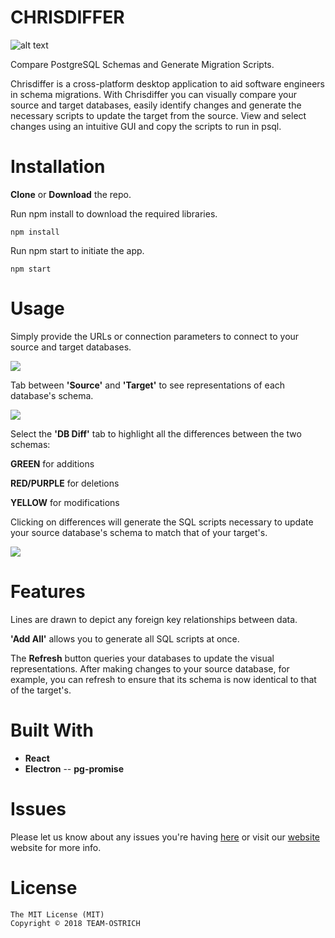 # CHRISDIFFER

![alt text](https://drive.google.com/uc?export=view&id=1IVS_33Ow-s8luwaqXJ_CkztKu5xjPffK)

Compare PostgreSQL Schemas and Generate Migration Scripts.

Chrisdiffer is a cross-platform desktop application to aid software engineers in schema migrations. With Chrisdiffer you can visually compare your source and target databases, easily identify changes and generate the necessary scripts to update the target from the source. View and select changes using an intuitive GUI and copy the scripts to run in psql.


# Installation

**Clone** or **Download** the repo.

Run npm install to download the required libraries.

```
npm install
```

Run npm start to initiate the app.

```
npm start
```

# Usage

Simply provide the URLs or connection parameters to connect to your source and target databases. 

![](chrisdiff01.gif)

Tab between **'Source'** and **'Target'** to see representations of each database's schema.

![](chrisdiff02.gif)

Select the **'DB Diff'** tab to highlight all the differences between the two schemas:

**GREEN** for additions

**RED/PURPLE** for deletions

**YELLOW** for modifications

Clicking on differences will generate the SQL scripts necessary to update your source database's schema to match that of your target's. 

![](chrisdiff03.gif)

# Features

Lines are drawn to depict any foreign key relationships between data.

**'Add All'** allows you to generate all SQL scripts at once.

The **Refresh** button queries your databases to update the visual representations. After making changes to your source database, for example, you can refresh to ensure that its schema is now identical to that of the target's.

# Built With
- **React**
- **Electron**
-- **pg-promise**

# Issues
Please let us know about any issues you're having [here](https://github.com/TEAM-OSTRICH/CHRISDIFFER/issues) or visit our [website](https://github.com/TEAM-OSTRICH/CHRISDIFFER/issues) website for more info.

# License
```
The MIT License (MIT)
Copyright © 2018 TEAM-OSTRICH

```
